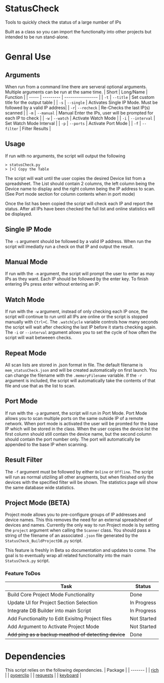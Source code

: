 # StatusCheck
Tools to quickly check the status of a large number of IPs

Built as a class so you can import the functionalty into other projects but intended to be run stand-alone.

# Genral Use
## Arguments
When run from a command line there are serveral optional arguments. Multiple arguments can be run at the same time.
| Short | Long/Name | Function | 
| ----- | --------- | ----------------- |
| `-t` | `--title` | Set custom title for the output table |
| `-s` | `--single` | Activates Single IP Mode. Must be followed by a valid IP address| 
| `-r`| `--recheck` | Re-Checks the last IP(s) scanned |
| `-m` | `--manual` | Manual Enter the IPs, user will be prompted for each IP to check |
| `-w` | `--watch` | Activate Watch Mode |
| `-i` | `--interval` | Set Watch Mode Interval |
| `-p` | `--ports` | Activate Port Mode |
| `-f` | `--filter` | Filter Results |

## Usage
If run with no arguments, the script will output the following
```
> statusCheck.py
> [+] Copy the Table
```
The script will wait until the user copies the desired Device list from a spreadsheet. The List should contain 2 columns, the left column being the Device name to display and the right column being the IP address to scan. (See Port mode section for column contents when in port mode)

Once the list has been copied the script will check each IP and report the status. After all IPs have been checked the full list and online statistics will be displayed.

## Single IP Mode
The `-s` argument should be followed by a valid IP address. When run the script will imediatly run a check on that IP and output the result.

## Manual Mode
If run with the `-m` argument, the script will prompt the user to enter as may IPs as they want. Each IP should be followed by the enter key. To finish entering IPs press enter without entering an IP.

## Watch Mode
If run with the `-w` argument, instead of only checking each IP once, the script will continue to run until all IPs are online or the script is stopped manually with `Ctrl+C`. The `.watchCycle` variable controls how many seconds the script will wait after checking the last IP before it starts checking again. The `-i` or `--interval` argument allows you to set the cycle of how often the script will wait betweeen checks.

## Repeat Mode
All scan lists are stored in .json format in file. The default filename is `mem_statusCheck.json` and will be created automatically on first launch. You can change the filename with the `.memoryFilename` variable. If the `-r` argument is included, the script will automatically take the contents of that file and use that as the list to scan.

## Port Mode
If run with the `-p` argument, the script will run in Port Mode. Port Mode allows you to scan multiple ports on the same outside IP of a remote network. When port mode is activated the user will be promted for the base IP which will be stored in the class. When the user copies the device list the first column should still contain the device name, but the second column should contain the port number only. The port will automatically be appended to the base IP when scanning.

## Result Filter
The `-f` argument must be followed by either `Online` or `Offline`. The script will run as normal utiziling all other arugments, but when finished only the devices with the specified filter will be shown. The statistics page will show the same database wide statistics.

## Project Mode (BETA)
Project mode allows you to pre-configure groups of IP addresses and device names. This this removes the need for an external spreadsheet of devices and names. Currently the only way to run Project mode is by setting the `project` argument when calling the `Scanner` class. You should pass a string of the filename of an associated `.json` file generated by the `StatusCheck_BuildProjectDB.py` script.

This feature is freshly in Beta so documentation and updates to come. The goal is to eventually wrap all related functionality into the main `StatusCheck.py` script.

### Feature ToDos
| Task | Status |
| ------------------------------- | -------|
| Build Core Project Mode Functionality | Done |
| Update UI for Project Section Selection | In Progress |
| Integrate DB Builder into main Script | In Progress |
| Add Functionality to Edit Exisitng Project files | Not Started |
| Add Argument to Activate Project Mode | Not Started |
| ~~Add ping as a backup meathod of detecting device~~ | Done |

# Dependencies
This script relies on the following dependencies.
| Package |
| ------- |
| [rich](https://github.com/Textualize/rich) |
| [pyperclip](https://pypi.org/project/pyperclip/) |
| [requests](https://pypi.org/project/requests/) |
| [keyboard](https://pypi.org/project/keyboard/) |
